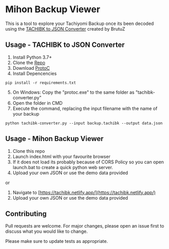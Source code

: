 # Mihon Backup Viewer

This is a tool to explore your Tachiyomi Backup once its been decoded using the [TACHIBK to JSON Converter](https://github.com/BrutuZ/tachibk-converter) created by BrutuZ

## Usage - TACHIBK to JSON Converter

1. Install Python 3.7+
2. Clone the [Repo](https://github.com/BrutuZ/tachibk-converter)
3. Download [ProtoC](https://github.com/protocolbuffers/protobuf/releases/tag/v27.1)
4. Install Depencencies
```
pip install -r requirements.txt
```
5. On Windows: Copy the "protoc.exe" to the same folder as "tachibk-converter.py"
6. Open the folder in CMD
7. Execute the command, replacing the input filename with the name of your backup
```
python tachibk-converter.py --input backup.tachibk --output data.json
```


## Usage - Mihon Backup Viewer

1. Clone this repo
2. Launch index.html with your favourite browser
3. If it does not load its probably because of CORS Policy so you can open launch.bat to create a quick python web server.
4. Upload your own JSON or use the demo data provided

or 

1. Navigate to [https://tachibk.netlify.app/](https://tachibk.netlify.app/)
2. Upload your own JSON or use the demo data provided


## Contributing

Pull requests are welcome. For major changes, please open an issue first
to discuss what you would like to change.

Please make sure to update tests as appropriate.
